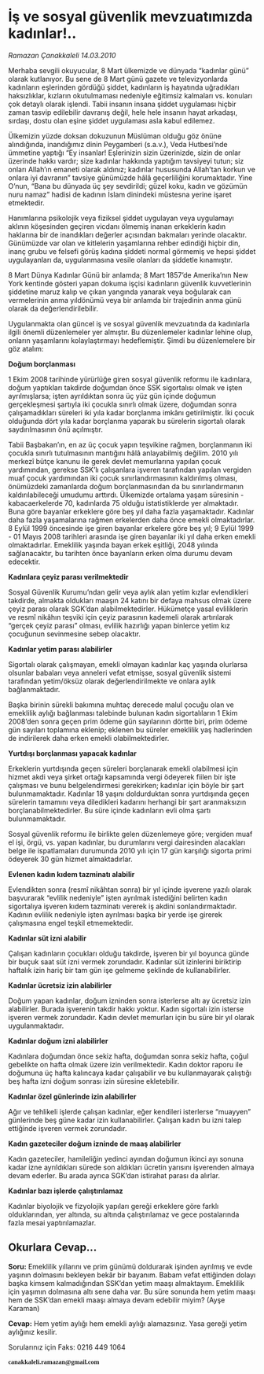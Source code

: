 # İş ve sosyal güvenlik mevzuatımızda kadınlar!..

*Ramazan Çanakkaleli 14.03.2010*

<div class="yazi"><p>Merhaba sevgili okuyucular, 8 Mart ülkemizde ve dünyada “kadınlar günü” olarak kutlanıyor. Bu sene de 8 Mart günü gazete ve televizyonlarda kadınların eşlerinden gördüğü şiddet, kadınların iş hayatında uğradıkları haksızlıklar, kızların okutulmaması nedeniyle eğitimsiz kalmaları vs. konuları çok detaylı olarak işlendi. Tabii insanın insana şiddet uygulaması hiçbir zaman tasvip edilebilir davranış değil, hele hele insanın hayat arkadaşı, sırdaşı, dostu olan eşine şiddet uygulaması asla kabul edilemez.</p>
<p>Ülkemizin yüzde doksan dokuzunun Müslüman olduğu göz önüne alındığında, inandığımız dinin Peygamberi (s.a.v.), Veda Hutbesi’nde ümmetine yaptığı “Ey insanlar! Eşlerinizin sizin üzerinizde, sizin de onlar üzerinde hakkı vardır; size kadınlar hakkında yaptığım tavsiyeyi tutun; siz onları Allah’ın emaneti olarak aldınız; kadınlar hususunda Allah’tan korkun ve onlara iyi davranın” tavsiye günümüzde hâlâ geçerliliğini korumaktadır. Yine O’nun, “Bana bu dünyada üç şey sevdirildi; güzel koku, kadın ve gözümün nuru namaz” hadisi de kadının İslam dinindeki müstesna yerine işaret etmektedir.</p>
<p>Hanımlarına psikolojik veya fiziksel şiddet uygulayan veya uygulamayı aklının köşesinden geçiren vicdanı ölmemiş inanan erkeklerin kadın haklarına bir de inandıkları değerler açısından bakmaları yerinde olacaktır. Günümüzde var olan ve kitlelerin yaşamlarına rehber edindiği hiçbir din, inanç grubu ve felsefi görüş kadına şiddeti normal görmemiş ve hepsi şiddet uygulayanları da, uygulanmasına vesile olanları da şiddetle kınamıştır.</p>
<p>8 Mart Dünya Kadınlar Günü bir anlamda; 8 Mart 1857’de Amerika’nın New York kentinde gösteri yapan dokuma işçisi kadınların güvenlik kuvvetlerinin şiddetine maruz kalıp ve çıkan yangında yanarak veya boğularak can vermelerinin anma yıldönümü veya bir anlamda bir trajedinin anma günü olarak da değerlendirilebilir.</p>
<p>Uygulanmakta olan güncel iş ve sosyal güvenlik mevzuatında da kadınlarla ilgili önemli düzenlemeler yer almıştır. Bu düzenlemeler kadınlar lehine olup, onların yaşamlarını kolaylaştırmayı hedeflemiştir. Şimdi bu düzenlemelere bir göz atalım:</p>
<p><strong>Doğum borçlanması</strong></p>
<p>1 Ekim 2008 tarihinde yürürlüğe giren sosyal güvenlik reformu ile kadınlara, doğum yaptıkları takdirde doğumdan önce SSK sigortalısı olmak ve işten ayrılmışlarsa; işten ayrıldıktan sonra üç yüz gün içinde doğumun gerçekleşmesi şartıyla iki çocukla sınırlı olmak üzere, doğumdan sonra çalışamadıkları süreleri iki yıla kadar borçlanma imkânı getirilmiştir. İki çocuk olduğunda dört yıla kadar borçlanma yaparak bu sürelerin sigortalı olarak saydırılmasının önü açılmıştır.</p>
<p>Tabii Başbakan’ın, en az üç çocuk yapın teşvikine rağmen, borçlanmanın iki çocukla sınırlı tutulmasının mantığını hâlâ anlayabilmiş değilim. 2010 yılı merkezî bütçe kanunu ile gerek devlet memurlarına yapılan çocuk yardımından, gerekse SSK’lı çalışanlara işveren tarafından yapılan vergiden muaf çocuk yardımından iki çocuk sınırlandırmasının kaldırılmış olması, önümüzdeki zamanlarda doğum borçlanmasından da bu sınırlandırmanın kaldırılabileceği umudumu arttırdı. Ülkemizde ortalama yaşam süresinin -kabacaerkelerde 70, kadınlarda 75 olduğu istatistiklerde yer almaktadır. Buna göre bayanlar erkeklere göre beş yıl daha fazla yaşamaktadır. Kadınlar daha fazla yaşamalarına rağmen erkelerden daha önce emekli olmaktadırlar. 8 Eylül 1999 öncesinde işe giren bayanlar erkelere göre beş yıl; 9 Eylül 1999 - 01 Mayıs 2008 tarihleri arasında işe giren bayanlar iki yıl daha erken emekli olmaktadırlar. Emeklilik yaşında bayan erkek eşitliği, 2048 yılında sağlanacaktır, bu tarihten önce bayanların erken olma durumu devam edecektir.</p>
<p><strong>Kadınlara çeyiz parası verilmektedir</strong></p>
<p>Sosyal Güvenlik Kurumu’ndan gelir veya aylık alan yetim kızlar evlendikleri takdirde, almakta oldukları maaşın 24 katını bir defaya mahsus olmak üzere çeyiz parası olarak SGK’dan alabilmektedirler. Hükümetçe yasal evliliklerin ve resmî nikâhın teşviki için çeyiz parasının kademeli olarak artırılarak “gerçek çeyiz parası” olması, evlilik hazırlığı yapan binlerce yetim kız çocuğunun sevinmesine sebep olacaktır.</p>
<p><strong>Kadınlar yetim parası alabilirler</strong></p>
<p>Sigortalı olarak çalışmayan, emekli olmayan kadınlar kaç yaşında olurlarsa olsunlar babaları veya anneleri vefat etmişse, sosyal güvenlik sistemi tarafından yetim/öksüz olarak değerlendirilmekte ve onlara aylık bağlanmaktadır.</p>
<p>Başka birinin sürekli bakımına muhtaç derecede malul çocuğu olan ve emeklilik aylığı bağlanması talebinde bulunan kadın sigortalıların 1 Ekim 2008’den sonra geçen prim ödeme gün sayılarının dörtte biri, prim ödeme gün sayıları toplamına eklenip; eklenen bu süreler emeklilik yaş hadlerinden de indirilerek daha erken emekli olabilmektedirler.</p>
<p><strong>Yurtdışı borçlanması yapacak kadınlar</strong></p>
<p>Erkeklerin yurtdışında geçen süreleri borçlanarak emekli olabilmesi için hizmet akdi veya şirket ortağı kapsamında vergi ödeyerek fiilen bir işte çalışması ve bunu belgelendirmesi gerekirken; kadınlar için böyle bir şart bulunmamaktadır. Kadınlar 18 yaşını doldurduktan sonra yurtdışında geçen sürelerin tamamını veya diledikleri kadarını herhangi bir şart aranmaksızın borçlanabilmektedirler. Bu süre içinde kadınların evli olma şartı bulunmamaktadır.</p>
<p>Sosyal güvenlik reformu ile birlikte gelen düzenlemeye göre; vergiden muaf el işi, örgü, vs. yapan kadınlar, bu durumlarını vergi dairesinden alacakları belge ile ispatlamaları durumunda 2010 yılı için 17 gün karşılığı sigorta primi ödeyerek 30 gün hizmet almaktadırlar.</p>
<p><strong>Evlenen kadın kıdem tazminatı alabilir</strong></p>
<p>Evlendikten sonra (resmî nikâhtan sonra) bir yıl içinde işverene yazılı olarak başvurarak “evlilik nedeniyle” işten ayrılmak istediğini belirten kadın sigortalıya işveren kıdem tazminatı vererek iş akdini sonlandırmaktadır. Kadının evlilik nedeniyle işten ayrılması başka bir yerde işe girerek çalışmasına engel teşkil etmemektedir.</p>
<p><strong>Kadınlar süt izni alabilir</strong></p>
<p>Çalışan kadınların çocukları olduğu takdirde, işveren bir yıl boyunca günde bir buçuk saat süt izni vermek zorundadır. Kadınlar süt izinlerini biriktirip haftalık izin hariç bir tam gün işe gelmeme şeklinde de kullanabilirler.</p>
<p><strong>Kadınlar ücretsiz izin alabilirler</strong></p>
<p>Doğum yapan kadınlar, doğum izninden sonra isterlerse altı ay ücretsiz izin alabilirler. Burada işverenin takdir hakkı yoktur. Kadın sigortalı izin isterse işveren vermek zorundadır. Kadın devlet memurları için bu süre bir yıl olarak uygulanmaktadır.</p>
<p><strong>Kadınlar doğum izni alabilirler</strong></p>
<p>Kadınlara doğumdan önce sekiz hafta, doğumdan sonra sekiz hafta, çoğul gebelikte on hafta olmak üzere izin verilmektedir. Kadın doktor raporu ile doğumuna üç hafta kalıncaya kadar çalışabilir ve bu kullanmayarak çalıştığı beş hafta izni doğum sonrası izin süresine ekletebilir.</p>
<p><strong>Kadınlar özel günlerinde izin alabilirler</strong></p>
<p>Ağır ve tehlikeli işlerde çalışan kadınlar, eğer kendileri isterlerse “muayyen” günlerinde beş güne kadar izin kullanabilirler. Çalışan kadın bu izni talep ettiğinde işveren vermek zorundadır.</p>
<p><strong>Kadın gazeteciler doğum izninde de maaş alabilirler</strong></p>
<p>Kadın gazeteciler, hamileliğin yedinci ayından doğumun ikinci ayı sonuna kadar izne ayrıldıkları sürede son aldıkları ücretin yarısını işverenden almaya devam ederler. Bu arada ayrıca SGK’dan istirahat parası da alırlar.</p>
<p><strong>Kadınlar bazı işlerde çalıştırılamaz</strong></p>
<p>Kadınlar biyolojik ve fizyolojik yapıları gereği erkeklere göre farklı olduklarından, yer altında, su altında çalıştırılamaz ve gece postalarında fazla mesai yaptırılamazlar.</p>
<h2>Okurlara Cevap...</h2>
<p><strong>Soru:</strong> Emeklilik yıllarını ve prim günümü doldurarak işinden ayrılmış ve evde yaşının dolmasını bekleyen bekâr bir bayanım. Babam vefat ettiğinden dolayı başka kimsem kalmadığından SSK’dan yetim maaşı almaktayım. Emeklilik için yaşımın dolmasına altı sene daha var. Bu süre sonunda hem yetim maaşı hem de SSK’dan emekli maaşı almaya devam edebilir miyim? (Ayşe Karaman)</p>
<p><strong>Cevap:</strong> Hem yetim aylığı hem emekli aylığı alamazsınız. Yasa gereği yetim aylığınız kesilir.</p>
<p>Sorularınız için Faks: 0216 449 1064 </p><b><font face="MetaPlusBoldRomanTi" size="2"><font face="MetaPlusBoldRomanTi" size="2">
<p>canakkaleli.ramazan@gmail.com</p></font></font></b>
</div>
